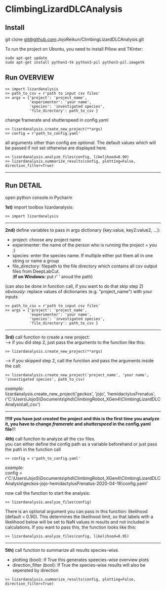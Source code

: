 # ClimbingLizardDLCAnalysis

## Install

git clone git@github.com:JojoReikun/ClimbingLizardDLCAnalysis.git

To run the project on Ubuntu, you need to install Pillow and TKinter:
```
sudo apt-get update
sudo apt-get install python3-tk python3-pil python3-pil.imagetk
```
## Run OVERVIEW
```
>> import lizardanalysis
>> path_to_csv = r'path to input csv files'
>> args = {'project': 'project_name',
           'experimenter': 'your name',
           'species': 'investigated species',
           'file_directory': path_to_csv }
```
change framerate and shutterspeed in config.yaml
```
>> lizardanalysis.create_new_project(**args)
>> config = r'path_to_config.yaml'
```
all arguments other than config are _optional_. The default values which will be passed if not set otherwise are displayed here.
```
>> lizardanalysis.analyze_files(config, likelihood=0.90)
>> lizardanalysis.summarize_results(config, plotting=False, direction_filter=True)
```

---
## Run DETAIL

open python console in Pycharm

**1st)** import toolbox lizardanalysis: 
```
>> import lizardanalysis
```
---
**2nd)** define variables to pass in args dictionary {key:value, key2:value2, ...}:  
* project: choose any project name
* experimenter: the name of the person who is running the project = you ;)
* species: enter the species name. If multiple either put them all in one string or name a group
* file_directory: filepath to the file directory which contains all csv output files from DeepLabCut.\
(__If on Windows:__ put r' ' aroud the path)

(can also be done in function call, if you want to do that skip step 2)  
_obviously:_ replace values of dictionaries (e.g. "project_name") with your inputs
```
>> path_to_csv = r'path to input csv files'
>> args = {'project': 'project_name',
           'experimenter': 'your name',
           'species': 'investigated species',
           'file_directory': path_to_csv }
```
---
**3rd)** call function to create a new project:  
--> if you did step 2, just pass the arguments to the function like this:
```
>> lizardanalysis.create_new_project(**args)
```
--> if you skipped step 2, call the function and pass the arguments inside the call:
```
>> lizardanalysis.create_new_project('project_name', 'your name', 'investigated species', path_to_csv)
```
*example:*\
 lizardanalysis.create_new_project('geckos', 'jojo', 'hemidactylusFrenatus', r'C:\Users\JojoS\Documents\phd\ClimbingRobot_XGen4\ClimbingLizardDLCAnalysis\all_csv')

---
**!!!If you have just created the project and this is the first time you analyze it, you have to change _framerate_ and _shutterspeed_ in the config.yaml file**!!!

**4th)** call function to analyze all the csv files.\
you can either define the config path as a variable beforehand or just pass the path in the function call
```
>> config = r'path_to_config.yaml'
```
*example:*\
config = r'C:\Users\JojoS\Documents\phd\ClimbingRobot_XGen4\ClimbingLizardDLCAnalysis\geckos-jojo-hemidactylusFrenatus-2020-04-16\config.yaml'

now call the function to start the analysis:
```
>> lizardanalysis.analyze_files(config)
```
There is an optional argument you can pass in this function: likelihood (default = 0.90).
This determines the likelihood limit, so that labels with a likelihood below will be set to NaN values in results 
and not included in calculations. If you want to pass this, the function looks like this:
```
>> lizardanalysis.analyze_files(config, likelihood=0.95)
```

---
**5th)** call function to summarize all results species-wise.
* plotting (bool): If True this generates speecies-wise overview plots
* direction_filter (bool): If True the species-wise results will also be seperated by direction
```
>> lizardanalysis.summarize_results(config, plotting=False, direction_filter=True)
```
